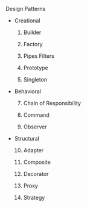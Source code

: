 Design Patterns

- Creational
    
    1. Builder
    
    2. Factory
    
    4. Pipes Filters
    
    5. Prototype
    
    6. Singleton
- Behavioral
    
    7.  Chain of Responsibility
    
    8.  Command
    
    9.  Observer
- Structural  
    
    10. Adapter 
    
    11. Composite
    
    12. Decorator
    
    13. Proxy 
    
    14. Strategy
